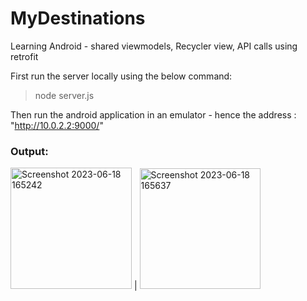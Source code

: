 # MyDestinations
Learning Android - shared viewmodels, Recycler view, API calls using retrofit

First run the server locally using the below command:

> node server.js

Then run the android application in an emulator -  hence the address : "http://10.0.2.2:9000/"

### Output:
<img width="194" alt="Screenshot 2023-06-18 165242" src="https://github.com/cadswetha/MyDestinations/assets/96738522/0a8f7923-1244-4e59-a0d8-97427382ecfc"> | <img width="193" alt="Screenshot 2023-06-18 165637" src="https://github.com/cadswetha/MyDestinations/assets/96738522/7c7af2d4-50dd-406f-a17a-2b6aef201073">



